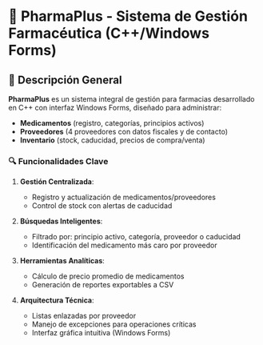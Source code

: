 # 💊 PharmaPlus - Sistema de Gestión Farmacéutica (C++/Windows Forms)

## 📖 Descripción General

**PharmaPlus** es un sistema integral de gestión para farmacias desarrollado en C++ con interfaz Windows Forms, diseñado para administrar:

- **Medicamentos** (registro, categorías, principios activos)
- **Proveedores** (4 proveedores con datos fiscales y de contacto)
- **Inventario** (stock, caducidad, precios de compra/venta)

### 🔍 Funcionalidades Clave

1. **Gestión Centralizada**:
   - Registro y actualización de medicamentos/proveedores
   - Control de stock con alertas de caducidad

2. **Búsquedas Inteligentes**:
   - Filtrado por: principio activo, categoría, proveedor o caducidad
   - Identificación del medicamento más caro por proveedor

3. **Herramientas Analíticas**:
   - Cálculo de precio promedio de medicamentos
   - Generación de reportes exportables a CSV

4. **Arquitectura Técnica**:
   - Listas enlazadas por proveedor
   - Manejo de excepciones para operaciones críticas
   - Interfaz gráfica intuitiva (Windows Forms)
